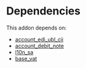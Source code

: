 # Dependencies

This addon depends on:

- [account_edi_ubl_cii](../../odoo-bringout-oca-ocb-account_edi_ubl_cii)
- [account_debit_note](../../odoo-bringout-oca-ocb-account_debit_note)
- [l10n_sa](../../odoo-bringout-oca-ocb-l10n_sa)
- [base_vat](../../odoo-bringout-oca-ocb-base_vat)
